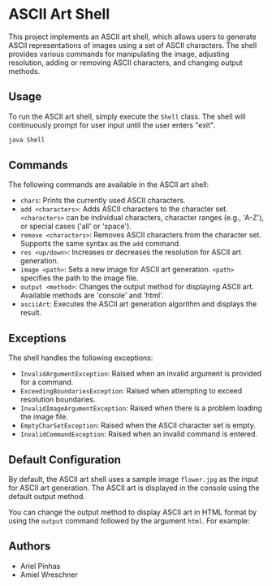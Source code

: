 # ASCII Art Shell

This project implements an ASCII art shell, which allows users to generate ASCII representations of images using a set of ASCII characters. The shell provides various commands for manipulating the image, adjusting resolution, adding or removing ASCII characters, and changing output methods.

## Usage

To run the ASCII art shell, simply execute the `Shell` class. The shell will continuously prompt for user input until the user enters "exit".

```java
java Shell
```

## Commands

The following commands are available in the ASCII art shell:

- `chars`: Prints the currently used ASCII characters.
- `add <characters>`: Adds ASCII characters to the character set. `<characters>` can be individual characters, character ranges (e.g., 'A-Z'), or special cases ('all' or 'space').
- `remove <characters>`: Removes ASCII characters from the character set. Supports the same syntax as the `add` command.
- `res <up/down>`: Increases or decreases the resolution for ASCII art generation.
- `image <path>`: Sets a new image for ASCII art generation. `<path>` specifies the path to the image file.
- `output <method>`: Changes the output method for displaying ASCII art. Available methods are 'console' and 'html'.
- `asciiArt`: Executes the ASCII art generation algorithm and displays the result.

## Exceptions

The shell handles the following exceptions:

- `InvalidArgumentException`: Raised when an invalid argument is provided for a command.
- `ExceedingBoundariesException`: Raised when attempting to exceed resolution boundaries.
- `InvalidImageArgumentException`: Raised when there is a problem loading the image file.
- `EmptyCharSetException`: Raised when the ASCII character set is empty.
- `InvalidCommandException`: Raised when an invalid command is entered.

## Default Configuration

By default, the ASCII art shell uses a sample image `flower.jpg` as the input for ASCII art generation. The ASCII art is displayed in the console using the default output method.

You can change the output method to display ASCII art in HTML format by using the `output` command followed by the argument `html`. For example:


## Authors

- Ariel Pinhas
- Amiel Wreschner

